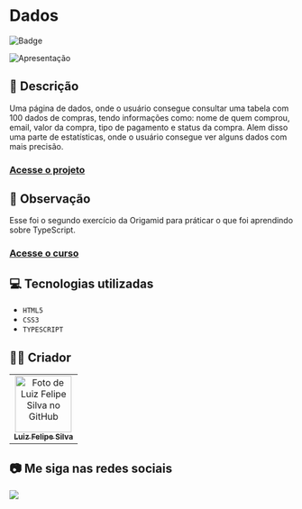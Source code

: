 # Dados

![Badge](http://img.shields.io/static/v1?label=STATUS&message=CONCLUIDO&color=GREEN&style=for-the-badge)

<img src="https://github.com/luizfelipe9627/dados-origamid/blob/main/src/assets/img/apresentacao.gif" alt="Apresentação">

## 📄 Descrição

Uma página de dados, onde o usuário consegue consultar uma tabela com 100 dados de compras, tendo informações como: nome de quem comprou, email, valor da compra, tipo de pagamento e status da compra. Alem disso uma parte de estatísticas, onde o usuário consegue ver alguns dados com mais precisão.

### <a href="https://luizfelipe9627-dados-origamid.netlify.app">Acesse o projeto</a>

## 📑 Observação

Esse foi o segundo exercício da Origamid para práticar o que foi aprendindo sobre TypeScript.

### <a href="https://www.origamid.com/curso/typescript-para-iniciantes">Acesse o curso</a>

## 💻 Tecnologias utilizadas

- `HTML5`
- `CSS3`
- `TYPESCRIPT`

## 🧑‍💻 Criador

<table>
  <tr>
    <td align="center">
      <a href="https://github.com/luizfelipe9627">
        <img src="https://github.com/luizfelipe9627.png" width="100px;" alt="Foto de Luiz Felipe Silva no GitHub"/><br>
        <sub>
          <b>Luiz Felipe Silva</b>
        </sub>
      </a>
    </td>
  </tr>
</table>

## 📷 Me siga nas redes sociais<br>

<p align="left">
  <a href="https://www.linkedin.com/in/luizfelipe9627/" target="_blank"><img src="https://img.shields.io/badge/-LinkedIn-%230077B5?style=for-the-badge&logo=linkedin&logoColor=white"></a>
</p>
